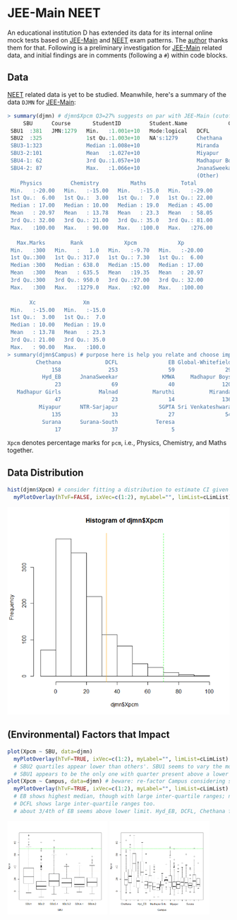 # JEE-Main NEET
An educational institution D has extended its data for its internal online mock tests based on [JEE-Main] and [NEET] exam patterns. The [author](mailto:yadevinit@gmail.com) thanks them for that. Following is a preliminary investigation for [JEE-Main] related data, and initial findings are in comments (following a `#`) within code blocks.

## Data
[NEET] related data is yet to be studied. Meanwhile, here's a summary of the data `DJMN` for [JEE-Main]:
```r
> summary(djmn) # djmn$Xpcm Q3=27% suggests on par with JEE-Main (cutoff and) distribution out there. Xc mean is lower.
     SBU      Course       StudentID         Student.Name             Campus   
 SBU1  :381   JMN:1279   Min.   :1.001e+10   Mode:logical   DCFL         :253  
 SBU2  :325              1st Qu.:1.003e+10   NA's:1279      Chethana     :158  
 SBU3-1:323              Median :1.008e+10                  Miranda      :136  
 SBU3-2:101              Mean   :1.027e+10                  Miyapur      :135  
 SBU4-1: 62              3rd Qu.:1.057e+10                  Madhapur Boys:120  
 SBU4-2: 87              Max.   :1.066e+10                  JnanaSweekar : 69  
                                                            (Other)      :408  
    Physics         Chemistry          Maths           Total       
 Min.   :-20.00   Min.   :-15.00   Min.   :-15.0   Min.   :-29.00  
 1st Qu.:  6.00   1st Qu.:  3.00   1st Qu.:  7.0   1st Qu.: 22.00  
 Median : 17.00   Median : 10.00   Median : 19.0   Median : 45.00  
 Mean   : 20.97   Mean   : 13.78   Mean   : 23.3   Mean   : 58.05  
 3rd Qu.: 32.00   3rd Qu.: 21.00   3rd Qu.: 35.0   3rd Qu.: 81.00  
 Max.   :100.00   Max.   : 90.00   Max.   :100.0   Max.   :276.00  
                                                                   
   Max.Marks        Rank             Xpcm             Xp        
 Min.   :300   Min.   :   1.0   Min.   :-9.70   Min.   :-20.00  
 1st Qu.:300   1st Qu.: 317.0   1st Qu.: 7.30   1st Qu.:  6.00  
 Median :300   Median : 638.0   Median :15.00   Median : 17.00  
 Mean   :300   Mean   : 635.5   Mean   :19.35   Mean   : 20.97  
 3rd Qu.:300   3rd Qu.: 950.0   3rd Qu.:27.00   3rd Qu.: 32.00  
 Max.   :300   Max.   :1279.0   Max.   :92.00   Max.   :100.00  
                                                                
       Xc               Xm       
 Min.   :-15.00   Min.   :-15.0  
 1st Qu.:  3.00   1st Qu.:  7.0  
 Median : 10.00   Median : 19.0  
 Mean   : 13.78   Mean   : 23.3  
 3rd Qu.: 21.00   3rd Qu.: 35.0  
 Max.   : 90.00   Max.   :100.0
> summary(djmn$Campus) # purpose here is help you relate and choose improvement actions; no other intention
         Chethana              DCFL                EB Global-Whitefield 
              158               253                59                29 
           Hyd_EB      JnanaSweekar              KMWA     Madhapur Boys 
               23                69                40               120 
   Madhapur Girls            Malnad           Maruthi           Miranda 
               47                23                14               136 
          Miyapur      NTR-Sarjapur             SGPTA Sri Venkateshwara 
              135                33                27                54 
           Surana      Surana-South            Teresa 
               17                37                 5
```
`Xpcm` denotes percentage marks for `pcm`, i.e., Physics, Chemistry, and Maths together.

## Data Distribution
```r
hist(djmn$Xpcm) # consider fitting a distribution to estimate CI given uncertainty in parameters.
  myPlotOverlay(hTvF=FALSE, ixVec=c(1:2), myLabel="", limList=cLimList)
```
![Xpcm-hist](Xpcm-hist.png)

## (Environmental) Factors that Impact
```r
plot(Xpcm ~ SBU, data=djmn)
  myPlotOverlay(hTvF=TRUE, ixVec=c(1:2), myLabel="", limList=cLimList)
  # SBU2 quartiles appear lower than others'. SBU1 seems to vary the most and has higher median.
  # SBU1 appears to be the only one with quarter present above a lower limit. Mostly only outliers above higher limit.
plot(Xpcm ~ Campus, data=djmn) # beware: re-factor Campus considering sample sizes.
  myPlotOverlay(hTvF=TRUE, ixVec=c(1:2), myLabel="", limList=cLimList)
  # EB shows highest median, though with large inter-quartile ranges; next Hyd_EB. "Madhapur Girls" seems lowest.
  # DCFL shows large inter-quartile ranges too.
  # about 3/4th of EB seems above lower limit. Hyd_EB, DCFL, Chethana follow.
```

<img src="SBU-Xpcm-boxplot.png" width="45%"/>
<img src="Campus-Xpcm-boxplot.png" width="45%"/>

[JEE-Main]: <https://jeemain.nta.nic.in/webinfo/public/home.aspx>
[NEET]: <https://ntaneet.nic.in/ntaneet/welcome.aspx>
